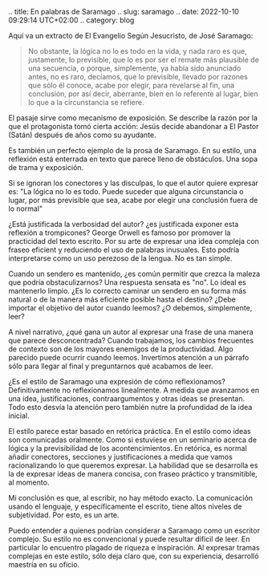.. title: En palabras de Saramago
.. slug: saramago
.. date: 2022-10-10 09:29:14 UTC+02:00
.. category: blog

Aquí va un extracto de El Evangelio Según Jesucristo, de José Saramago:

> No obstante, la lógica no lo es todo en la vida, y nada raro es que, justamente, lo previsible,
que lo es por ser el remate más plausible de una secuencia, o porque, simplemente, ya había sido anunciado antes,
no es raro, decíamos, que lo previsible, llevado por razones que sólo él conoce, acabe por elegir, para revelarse al fin,
una conclusión, por así decir, aberrante, bien en lo referente al lugar, bien lo que a la circunstancia se refiere.

El pasaje sirve como mecanismo de exposición.
Se describe la razón por la que el protagonista tomó cierta acción: Jesús decide abandonar a El Pastor (Satán) después de años como su ayudante.

Es también un perfecto ejemplo de la prosa de Saramago.
En su estilo, una reflexión está enterrada en texto que parece lleno de obstáculos.
Una sopa de trama y exposición.

Si se ignoran los conectores y las disculpas, lo que el autor quiere expresar es:
"La lógica no lo es todo. Puede suceder que alguna circunstancia o lugar, por más previsible que sea, acabe por elegir una conclusión fuera de lo normal"

¿Está justificada la verbosidad del autor? ¿es justificada exponer esta reflexión a trompicones?
George Orwell es famoso por promover la practicidad del texto escrito. Por su arte de expresar
una idea compleja con fraseo eficient y reduciendo el uso de palabras inusuales. 
Esto podría interpretarse como un uso perezoso de la lengua. No es tan simple.

Cuando un sendero es mantenido, ¿es común permitir que crezca la maleza que podría obstaculizarnos? 
Una respuesta sensata es "no". Lo ideal es mantenerlo limpio. 
¿Es lo correcto caminar un sendero en su forma más natural o de la manera más eficiente posible hasta el destino? 
¿Debe importar el objetivo del autor cuando leemos? ¿O debemos, simplemente, leer?

A nivel narrativo, ¿qué gana un autor al expresar una frase de una manera que parece desconcentrada?
Cuando trabajamos, los cambios frecuentes de contexto son de los mayores enemigos de la productividad.
Algo parecido puede ocurrir cuando leemos. Invertimos atención a un párrafo sólo para llegar al final y preguntarnos qué acabamos de leer.

¿Es el estilo de Saramago una expresión de cómo reflexionamos? Definitivamente no reflexionamos linealmente. 
A medida que avanzamos en una idea, justificaciones, contraargumentos y otras ideas se presentan.
Todo esto desvía la atención pero también nutre la profundidad de la idea inicial.

El estilo parece estar basado en retórica práctica. En el estilo como ideas son comunicadas oralmente.
Como si estuviese en un seminario acerca de lógica y la previsibilidad de los acontencimientos.
En retórica, es normal añadir conectores, secciones y justificaciones a medida que vamos racionalizando lo que queremos expresar.
La habilidad que se desarrolla es la de expresar ideas de manera concisa, con fraseo práctico y transmitible, al momento.

Mi conclusión es que, al escribir, no hay método exacto.
La comunicación usando el lenguaje, y específicamente el escrito, tiene altos niveles de subjetividad.
Por esto, es un arte.

Puedo entender a quienes podrían considerar a Saramago como un escritor complejo.
Su estilo no es convencional y puede resultar difícil de leer.
En particular lo encuentro plagado de riqueza e inspiración.
Al expresar tramas complejas en este estilo, sólo deja claro que, con su experiencia, desarrolló maestría en su oficio.
